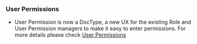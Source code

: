 ### User Permissions
- User Permission is now a DocType, a new UX for the existing Role and User Permission managers to make it easy to enter permissions. For more details please check <a href="https://creqit.com/docs/user/manual/en/setting-up/users-and-permissions/user-permissions">User Permissions</a>